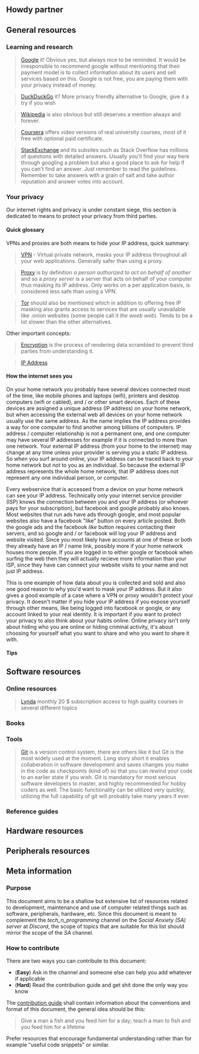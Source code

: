 ## Howdy partner

## General resources

### Learning and research
>[Google](https://www.google.com) it! Obvious yes, but always nice to be reminded. It would be irresponsible to recommend google without mentioning that their payment model is to collect information about its users and sell services based on this. Google is not free, you are paying them with your privacy instead of money.

>[DuckDuckGo](https://duckduckgo.com/) it? More privacy friendly alternative to Google, give it a try if you wish

>[Wikipedia](https://wikipedia.com) is also obvious but still deserves a mention always and forever.

>[Coursera](https://www.coursera.org/) offers video versions of real university courses, most of it free with optional paid certificate.

>[StackExchange](https://stackexchange.com/sites) and its subsites such as Stack Overflow has millions of questions with detailed answers. Usually you'll find your way here through googling a problem but also a good place to ask for help if you can't find an answer. Just remember to read the guidelines. Remember to take answers with a grain of salt and take author reputation and answer votes into account.

### Your privacy
Our internet rights and privacy is under constant siege, this section is dedicated to means to protect your privacy from third parties. 

#### Quick glossary
VPNs and proxies are both means to hide your IP address, quick summary:
>[VPN](https://en.wikipedia.org/wiki/Virtual_private_network) - Virtual private network, masks your IP address throughout all your web applications. Generally safer than using a proxy.

>[Proxy](https://en.wikipedia.org/wiki/Proxy_server) is by definition _a person authorized to act on behalf of another_ and so a _proxy server_ is a server that acts on behalf of your computer thus masking its IP address. Only works on a per application basis, is considered less safe than using a VPN.

>[Tor](https://en.wikipedia.org/wiki/Tor_(anonymity_network)) should also be mentioned which in addition to offering free IP masking also grants access to services that are usually unavailable like .onion websites (some people call it _the weeb web_). Tends to be a lot slower than the other alternatives.

Other important concepts:

>[Encryption](https://en.wikipedia.org/wiki/Encryption) is the process of rendering data scrambled to prevent third parties from understanding it.

>[IP Address](https://en.wikipedia.org/wiki/IP_address) 

#### How the internet sees you
On your home network you probably have several devices connected most of the time, like mobile phones and laptops (wifi), printers and desktop computers (wifi or cabled), and / or other smart devices. Each of these devices are assigned a unique address (IP address) on your home network, but when accessing the external web all devices on your home network usually use the same address. As the name implies the IP address provides a way for one computer to find another among billions of computers. IP address / computer relationship is not a permanent one, and one computer may have several IP addresses for example if it is connected to more than one network. Your external IP address (from your home to the internet) may change at any time unless your provider is serving you a static IP address. So when you surf around online, your IP address can be traced back to your home network but not to you as an individual. So because the external IP address represents the whole home network, that IP address does not represent any one individual person, or computer. 

Every webservice that is accessed from a device on your home network can see your IP address. Technically only your internet service provider (ISP) knows the connection between you and your IP address (or whoever pays for your subscription), but facebook and google probably also knows. Most websites that run ads have ads through google, and most popular websites also have a facebook "like" button on every article posted. Both the google ads and the facebook _like_ button requires contacting their servers, and so google and / or facebook will log your IP address and website visited. Since you most likely have accounts at one of these or both they already have an IP / name link, possibly more if your home network houses more people. If you are logged in to either google or facebook when surfing the web then they will actually recieve more information than your ISP, since they have can connect your website visits to your name and not just IP address.

This is one example of how data about you is collected and sold and also one good reason to why you'd want to mask your IP address. But it also gives a good example of a case where a VPN or proxy wouldn't protect your privacy. It doesn't matter if you hide your IP address if you expose yourself through other means, like being logged into facebook or google, or any account linked to your real identity. It is important if you want to protect your privacy to also think about your habits online. Online privacy isn't only about hiding who you are online or hiding criminal activity, it's about choosing for yourself what you want to share and who you want to share it with.



#### Tips

## Software resources

### Online resources

>[Lynda](https://www.lynda.com) monthly 20 $ subscription access to high quality courses in several different topics



### Books

### Tools
>[Git](https://git-scm.com/) is a version control system, there are others like it but Git is the most widely used at the moment. Long story short it enables collaberation in software development and saves changes you make in the code as checkpoints (kind of) so that you can rewind your code to an earlier state if you wish. Git is mandatory for most serious software developers to master, and highly recommended for hobby coders as well. The basic functionality can be utilized very quickly, utilizing the full capability of git will probably take many years if ever.


### Reference guides

## Hardware resources


## Peripherals resources

## Meta information
### Purpose
This document aims to be a shallow but extensive list of resources related to development, maintenance and use of computer related things such as software, peripherals, hardware, etc. Since this document is meant to complement the _tech_n_programming_ channel on the _Social Anxiety (SA) server_ at _Discord_, the scope of topics that are suitable for this list should mirror the scope of the _SA_ channel. 

### How to contribute
There are two ways you can contribute to this document:
 - (**Easy**) Ask in the channel and someone else can help you add whatever if applicable
 - (**Hard**) Read the contribution guide and get shit done the only way you know
 
The [contribution guide](https://github.com/SirDoor/sapr/blob/master/CONTRIBUTORS.md) shall contain information about the conventions and format of this document, the general idea should be this:


>Give a man a fish and you feed him for a day; teach a man to fish and you feed him for a lifetime

Prefer resources that encourage fundamental understanding rather than for example "useful code snippets" or similar.

